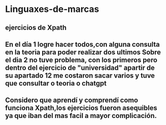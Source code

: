 # Linguaxes-de-marcas
ejercicios de Xpath
-----------------------------------------------------------------------------------------------------------
En el día 1 logre hacer todos,con alguna consulta en la teoria para poder realizar dos ultimos 
Sobre el dia 2 no tuve problema, con los primeros pero dentro del ejercicio de "universidad" apartir de su apartado 12 me costaron sacar varios y tuve que consultar o teoria o chatgpt
-----------------------------------------------------------------------------------------------------------

Considero que aprendí y comprendí como funciona Xpath,los ejercicios fueron asequibles ya que iban del mas facil a mayor complicación.
-----------------------------------------------------------------------------------------------------------
